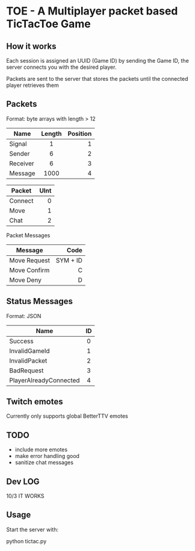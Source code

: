 # TOE - A Multiplayer packet based TicTacToe Game

## How it works

Each session is assigned an UUID (Game ID) by sending the Game ID, the server connects you with the desired player. 

Packets are sent to the server that stores the packets until the connected player retrieves them 

## Packets

Format: byte arrays with length > 12

| Name     | Length | Position |
| -------- |:------:| --------:|
| Signal   | 1      | 1        |
| Sender   | 6      | 2        |
| Receiver | 6      | 3        |
| Message  | 1000   | 4        |


| Packet       | UInt |
| -------      | ----:|
| Connect      | 0    |
| Move         | 1    |
| Chat         | 2    |

Packet Messages

| Message      | Code     |
| ------------ | --------:|
| Move Request | SYM + ID |
| Move Confirm | C        |
| Move Deny    | D        |


## Status Messages

Format: JSON

| Name                   | ID |
| ---------------------- |:--:|
| Success                | 0  |
| InvalidGameId          | 1  |
| InvalidPacket          | 2  |
| BadRequest             | 3  |
| PlayerAlreadyConnected | 4  |



## Twitch emotes

Currently only supports global BetterTTV emotes


## TODO

* include more emotes
* make error handling good
* sanitize chat messages


## Dev LOG

10/3 IT WORKS


## Usage
Start the server with:

python tictac.py
